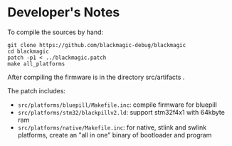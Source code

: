 # Developer's Notes

To compile the sources by hand:

```
git clone https://github.com/blackmagic-debug/blackmagic
cd blackmagic
patch -p1 < ../blackmagic.patch
make all_platforms
```

After compiling the firmware is in the directory src/artifacts .

The patch includes:

- ``src/platforms/bluepill/Makefile.inc``: compile firmware for bluepill
- ``src/platforms/stm32/blackpillv2.ld``:  support stm32f4x1 with 64kbyte ram
- ``src/platforms/native/Makefile.inc``: for native, stlink and swlink platforms, create an "all in one" binary of bootloader and program
